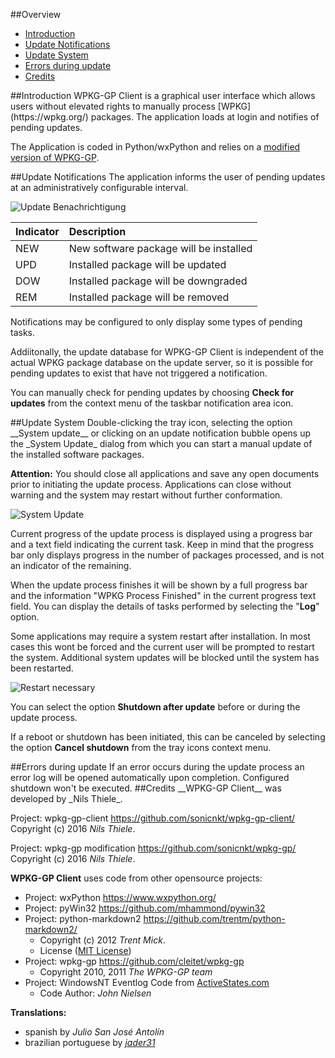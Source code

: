 ##Overview
- [Introduction](#introduction)
- [Update Notifications](#updates)
- [Update System](#upgrade)
- [Errors during update](#error)
- [Credits](#credits)

<a name="introduction">
##Introduction
WPKG-GP Client is a graphical user interface which allows users without elevated rights to manually process [WPKG](https://wpkg.org/) packages. 
The application loads at login and notifies of pending updates.

The Application is coded in Python/wxPython and relies on a [modified version of WPKG-GP](https://github.com/sonicnkt/wpkg-gp/).

<a name="updates">
##Update Notifications
The application informs the user of pending updates at an administratively configurable interval.

![Update Benachrichtigung](help\help_en_01.jpg)

|Indicator|Description|
|---------|:---------|
|NEW      |New software package will be installed|
|UPD      |Installed package will be updated|
|DOW      |Installed package will be downgraded|
|REM      |Installed package will be removed|

Notifications may be configured to only display some types of pending tasks.

Addiitonally, the update database for WPKG-GP Client is independent of the actual WPKG package database on the update server, so
it is possible for pending updates to exist that have not triggered a notification. 

You can manually check for pending updates by choosing __Check for updates__ from the context menu of the taskbar notification area icon.

<a name="upgrade">
##Update System
Double-clicking the tray icon, selecting the option __System update__ or clicking on an update notification bubble opens
up the _System Update_ dialog from which you can start a manual update of the installed software packages.

__Attention:__
You should close all applications and save any open documents prior to initiating the update process.  Applications can close without warning and the system may restart without further conformation.

![System Update](help\help_en_02.jpg)

Current progress of the update process is displayed using a progress bar and a text field indicating the current task.
Keep in mind that the progress bar only displays progress in the number of packages processed, and is not an indicator of the remaining. 

When the update process finishes it will be shown by a full progress bar and the information "WPKG Process Finished" in 
the current progress text field. You can display the details of tasks performed by selecting the "__Log__"  option.

Some applications may require a system restart after installation. In most cases this wont be forced and 
the current user will be prompted to restart the system. Additional system updates will be blocked until the system has been
restarted.

![Restart necessary](help\help_en_03.jpg)

You can select the option __Shutdown after update__ before or during the update process. 

If a reboot or shutdown has been initiated, this can be canceled by selecting the option __Cancel shutdown__ from the 
tray icons context menu. 

<a name="error">
##Errors during update
If an error occurs during the update process an error log will be opened automatically upon completion.  Configured shutdown won't be executed.

<a name="credits">
##Credits
__WPKG-GP Client__ was developed by _Nils Thiele_.

Project: wpkg-gp-client <https://github.com/sonicnkt/wpkg-gp-client/><br/>
Copyright (c) 2016 _Nils Thiele_.

Project: wpkg-gp modification <https://github.com/sonicnkt/wpkg-gp/><br/>
Copyright (c) 2016 _Nils Thiele_.

__WPKG-GP Client__ uses code from other opensource projects:

- Project: wxPython <https://www.wxpython.org/>
- Project: pyWin32 <https://github.com/mhammond/pywin32>
- Project: python-markdown2 <https://github.com/trentm/python-markdown2/>
    - Copyright (c) 2012 _Trent Mick_.
    - License ([MIT License](https://github.com/trentm/python-markdown2/blob/master/LICENSE.txt))
- Project: wpkg-gp <https://github.com/cleitet/wpkg-gp>
    - Copyright 2010, 2011 _The WPKG-GP team_
- Project: WindowsNT Eventlog Code from [ActiveStates.com](http://docs.activestate.com/activepython/3.3/pywin32/Windows_NT_Eventlog.html)
    - Code Author: _John Nielsen_

__Translations:__

- spanish by _Julio San José Antolín_
- brazilian portuguese by [_jader31_](https://github.com/jader31)
